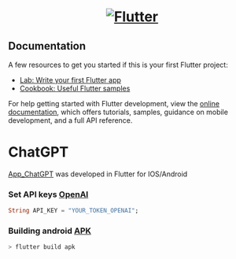 <a href="https://flutter.dev/">
  <h1 align="center">
    <picture>
      <source media="(prefers-color-scheme: dark)" srcset="https://storage.googleapis.com/cms-storage-bucket/6e19fee6b47b36ca613f.png">
      <img alt="Flutter" src="https://storage.googleapis.com/cms-storage-bucket/c823e53b3a1a7b0d36a9.png">
    </picture>
  </h1>
</a>


## Documentation

A few resources to get you started if this is your first Flutter project:

- [Lab: Write your first Flutter app](https://docs.flutter.dev/get-started/codelab)
- [Cookbook: Useful Flutter samples](https://docs.flutter.dev/cookbook)

For help getting started with Flutter development, view the
[online documentation](https://docs.flutter.dev/), which offers tutorials,
samples, guidance on mobile development, and a full API reference.

# ChatGPT

[App_ChatGPT](https://github.com/Vinnybrunn00/App_ChatGPT) was developed in Flutter for IOS/Android

### Set API keys [OpenAI](https://platform.openai.com/account/api-keys)

```dart
String API_KEY = "YOUR_TOKEN_OPENAI";
```


### Building android [APK](https://docs.flutter.dev/deployment/android)
```dart
> flutter build apk
```

